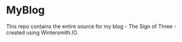 # MyBlog

This repo contains the entire source for my blog - The Sign of Three - created using Wintersmith.IO. 
